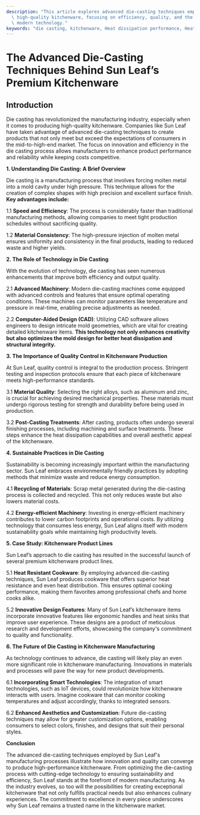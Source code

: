 ```yaml
---
description: "This article explores advanced die-casting techniques employed by Sun Leaf to produce\
  \ high-quality kitchenware, focusing on efficiency, quality, and the benefits of\
  \ modern technology."
keywords: "die casting, kitchenware, Heat dissipation performance, Heat sink"
---
```

# The Advanced Die-Casting Techniques Behind Sun Leaf’s Premium Kitchenware

## Introduction

Die casting has revolutionized the manufacturing industry, especially when it comes to producing high-quality kitchenware. Companies like Sun Leaf have taken advantage of advanced die-casting techniques to create products that not only meet but exceed the expectations of consumers in the mid-to-high-end market. The focus on innovation and efficiency in the die casting process allows manufacturers to enhance product performance and reliability while keeping costs competitive.

**1. Understanding Die Casting: A Brief Overview**

Die casting is a manufacturing process that involves forcing molten metal into a mold cavity under high pressure. This technique allows for the creation of complex shapes with high precision and excellent surface finish. **Key advantages include:** 

1.1 **Speed and Efficiency**: The process is considerably faster than traditional manufacturing methods, allowing companies to meet tight production schedules without sacrificing quality.

1.2 **Material Consistency**: The high-pressure injection of molten metal ensures uniformity and consistency in the final products, leading to reduced waste and higher yields.

**2. The Role of Technology in Die Casting**

With the evolution of technology, die casting has seen numerous enhancements that improve both efficiency and output quality.

2.1 **Advanced Machinery**: Modern die-casting machines come equipped with advanced controls and features that ensure optimal operating conditions. These machines can monitor parameters like temperature and pressure in real-time, enabling precise adjustments as needed.

2.2 **Computer-Aided Design (CAD)**: Utilizing CAD software allows engineers to design intricate mold geometries, which are vital for creating detailed kitchenware items. **This technology not only enhances creativity but also optimizes the mold design for better heat dissipation and structural integrity.**

**3. The Importance of Quality Control in Kitchenware Production**

At Sun Leaf, quality control is integral to the production process. Stringent testing and inspection protocols ensure that each piece of kitchenware meets high-performance standards.

3.1 **Material Quality**: Selecting the right alloys, such as aluminum and zinc, is crucial for achieving desired mechanical properties. These materials must undergo rigorous testing for strength and durability before being used in production.

3.2 **Post-Casting Treatments**: After casting, products often undergo several finishing processes, including machining and surface treatments. These steps enhance the heat dissipation capabilities and overall aesthetic appeal of the kitchenware.

**4. Sustainable Practices in Die Casting**

Sustainability is becoming increasingly important within the manufacturing sector. Sun Leaf embraces environmentally friendly practices by adopting methods that minimize waste and reduce energy consumption.

4.1 **Recycling of Materials**: Scrap metal generated during the die-casting process is collected and recycled. This not only reduces waste but also lowers material costs.

4.2 **Energy-efficient Machinery**: Investing in energy-efficient machinery contributes to lower carbon footprints and operational costs. By utilizing technology that consumes less energy, Sun Leaf aligns itself with modern sustainability goals while maintaining high productivity levels.

**5. Case Study: Kitchenware Product Lines**

Sun Leaf’s approach to die casting has resulted in the successful launch of several premium kitchenware product lines.

5.1 **Heat Resistant Cookware**: By employing advanced die-casting techniques, Sun Leaf produces cookware that offers superior heat resistance and even heat distribution. This ensures optimal cooking performance, making them favorites among professional chefs and home cooks alike.

5.2 **Innovative Design Features**: Many of Sun Leaf’s kitchenware items incorporate innovative features like ergonomic handles and heat sinks that improve user experience. These designs are a product of meticulous research and development efforts, showcasing the company's commitment to quality and functionality.

**6. The Future of Die Casting in Kitchenware Manufacturing**

As technology continues to advance, die casting will likely play an even more significant role in kitchenware manufacturing. Innovations in materials and processes will pave the way for new product developments.

6.1 **Incorporating Smart Technologies**: The integration of smart technologies, such as IoT devices, could revolutionize how kitchenware interacts with users. Imagine cookware that can monitor cooking temperatures and adjust accordingly, thanks to integrated sensors.

6.2 **Enhanced Aesthetics and Customization**: Future die-casting techniques may allow for greater customization options, enabling consumers to select colors, finishes, and designs that suit their personal styles.

**Conclusion**

The advanced die-casting techniques employed by Sun Leaf's manufacturing processes illustrate how innovation and quality can converge to produce high-performance kitchenware. From optimizing the die-casting process with cutting-edge technology to ensuring sustainability and efficiency, Sun Leaf stands at the forefront of modern manufacturing. As the industry evolves, so too will the possibilities for creating exceptional kitchenware that not only fulfills practical needs but also enhances culinary experiences. The commitment to excellence in every piece underscores why Sun Leaf remains a trusted name in the kitchenware market.
